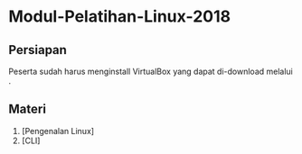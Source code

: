 # Modul-Pelatihan-Linux-2018
## Persiapan
Peserta sudah harus menginstall VirtualBox yang dapat di-download melalui <insert link>.
 
## Materi
1. [Pengenalan Linux]
2. [CLI]
